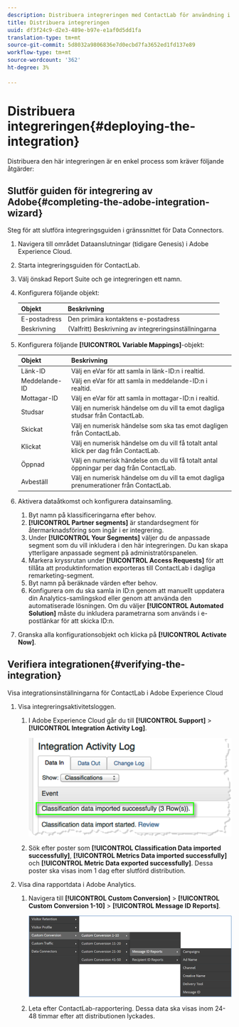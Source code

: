 ```yaml
---
description: Distribuera integreringen med ContactLab för användning i Adobe Analytics.
title: Distribuera integreringen
uuid: df3f24c9-d2e3-489e-b97e-e1af0d5dd1fa
translation-type: tm+mt
source-git-commit: 5d8032a9806836e7d0ecbd7fa3652ed1fd137e89
workflow-type: tm+mt
source-wordcount: '362'
ht-degree: 3%

---
```



# Distribuera integreringen{#deploying-the-integration}

Distribuera den här integreringen är en enkel process som kräver följande åtgärder:

## Slutför guiden för integrering av Adobe{#completing-the-adobe-integration-wizard}

Steg för att slutföra integreringsguiden i gränssnittet för Data Connectors.

1. Navigera till området Dataanslutningar (tidigare Genesis) i Adobe Experience Cloud.
1. Starta integreringsguiden för ContactLab.
1. Välj önskad Report Suite och ge integreringen ett namn.
1. Konfigurera följande objekt:

   | Objekt | Beskrivning |
   |---|---|
   | E-postadress | Den primära kontaktens e-postadress |
   | Beskrivning | (Valfritt) Beskrivning av integreringsinställningarna |

1. Konfigurera följande **[!UICONTROL Variable Mappings]**-objekt:

   | Objekt | Beskrivning |
   |---|---|
   | Länk-ID | Välj en eVar för att samla in länk-ID:n i realtid. |
   | Meddelande-ID | Välj en eVar för att samla in meddelande-ID:n i realtid. |
   | Mottagar-ID | Välj en eVar för att samla in mottagar-ID:n i realtid. |
   | Studsar | Välj en numerisk händelse om du vill ta emot dagliga studsar från ContactLab. |
   | Skickat | Välj en numerisk händelse som ska tas emot dagligen från ContactLab. |
   | Klickat | Välj en numerisk händelse om du vill få totalt antal klick per dag från ContactLab. |
   | Öppnad | Välj en numerisk händelse om du vill få totalt antal öppningar per dag från ContactLab. |
   | Avbeställ | Välj en numerisk händelse om du vill ta emot dagliga prenumerationer från ContactLab. |

1. Aktivera dataåtkomst och konfigurera datainsamling.
   1. Byt namn på klassificeringarna efter behov.
   1. **[!UICONTROL Partner segments]** är standardsegment för återmarknadsföring som ingår i er integrering.
   1. Under **[!UICONTROL Your Segments]** väljer du de anpassade segment som du vill inkludera i den här integreringen. Du kan skapa ytterligare anpassade segment på administratörspanelen.
   1. Markera kryssrutan under **[!UICONTROL Access Requests]** för att tillåta att produktinformation exporteras till ContactLab i dagliga remarketing-segment.
   1. Byt namn på beräknade värden efter behov.
   1. Konfigurera om du ska samla in ID:n genom att manuellt uppdatera din Analytics-samlingskod eller genom att använda den automatiserade lösningen. Om du väljer **[!UICONTROL Automated Solution]** måste du inkludera parametrarna som används i e-postlänkar för att skicka ID:n.
1. Granska alla konfigurationsobjekt och klicka på **[!UICONTROL Activate Now]**.

## Verifiera integrationen{#verifying-the-integration}

Visa integrationsinställningarna för ContactLab i Adobe Experience Cloud

1. Visa integreringsaktivitetsloggen.
   1. I Adobe Experience Cloud går du till **[!UICONTROL Support]** > **[!UICONTROL Integration Activity Log]**.

      ![](assets/integration_activity_log.png)

   1. Sök efter poster som **[!UICONTROL Classification Data imported successfully]**, **[!UICONTROL Metrics Data imported successfully]** och **[!UICONTROL Metric Data exported successfully]**. Dessa poster ska visas inom 1 dag efter slutförd distribution.
1. Visa dina rapportdata i Adobe Analytics.
   1. Navigera till **[!UICONTROL Custom Conversion]** > **[!UICONTROL Custom Conversion 1-10]** > **[!UICONTROL Message ID Reports]**.

      ![](assets/reporting.png)

   1. Leta efter ContactLab-rapportering. Dessa data ska visas inom 24-48 timmar efter att distributionen lyckades.
